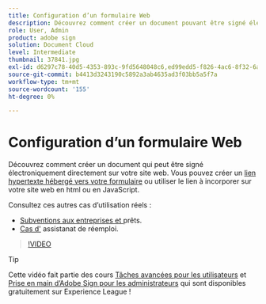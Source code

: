 ```yaml
---
title: Configuration d’un formulaire Web
description: Découvrez comment créer un document pouvant être signé électroniquement directement sur votre site web.
role: User, Admin
product: adobe sign
solution: Document Cloud
level: Intermediate
thumbnail: 37841.jpg
exl-id: d6297c78-40d5-4353-893c-9fd5648048c6,ed99edd5-f826-4ac6-8f32-6a4e6e48ddc6
source-git-commit: b4413d3243190c5892a3ab4635ad3f03bb5a5f7a
workflow-type: tm+mt
source-wordcount: '155'
ht-degree: 0%

---
```


# Configuration d’un formulaire Web

Découvrez comment créer un document qui peut être signé électroniquement directement sur votre site web. Vous pouvez créer un [lien hypertexte hébergé vers votre formulaire](https://salesforceintegration.na2.echosign.com/public/esignWidget?wid=CBFCIBAA3AAABLblqZhAa5MmTHYoyIwWia3GbWuwgXo0CqUPbm9Fndza1A51v56MP1PP5GL6UzOKpAYQ9RTI*) ou utiliser le lien à incorporer sur votre site web en html ou en JavaScript.

Consultez ces autres cas d’utilisation réels :

* [Subventions aux entreprises et ](https://experienceleague.adobe.com/docs/document-cloud-learn/sign-learning-hub/expand/recipes/gov/usecasegovgrants.html?lang=en) prêts.
* [Cas d&#39;](https://experienceleague.adobe.com/docs/document-cloud-learn/sign-learning-hub/expand/recipes/gov/usecasegovreemployment.html?lang=en) assistanat de réemploi.

>[!VIDEO](https://video.tv.adobe.com/v/37841?hidetitle=true)

>[!TIP]
>
>Cette vidéo fait partie des cours [Tâches avancées pour les utilisateurs](https://experienceleague.adobe.com/?recommended=Sign-U-1-2020.3) et [Prise en main d’Adobe Sign pour les administrateurs](https://experienceleague.adobe.com/?recommended=Sign-A-1-2020.2) qui sont disponibles gratuitement sur Experience League !

